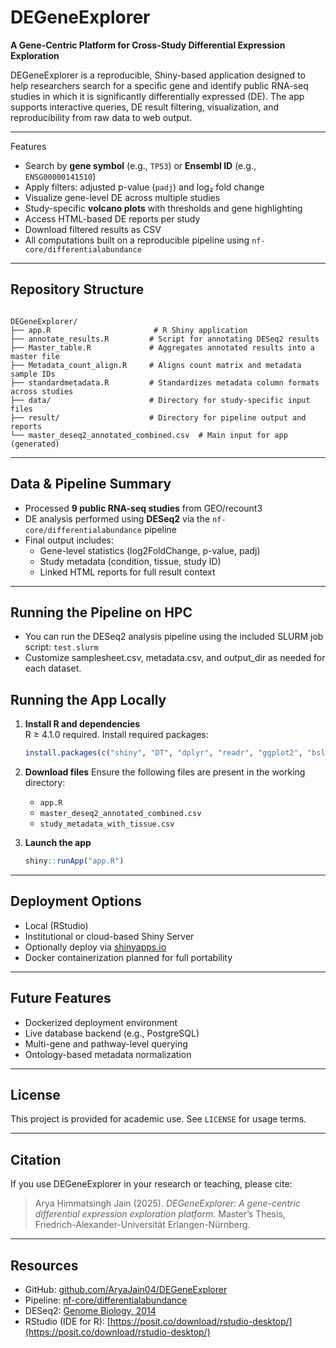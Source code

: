 # DEGeneExplorer

**A Gene-Centric Platform for Cross-Study Differential Expression Exploration**

DEGeneExplorer is a reproducible, Shiny-based application designed to help researchers search for a specific gene and identify public RNA-seq studies in which it is significantly differentially expressed (DE). The app supports interactive queries, DE result filtering, visualization, and reproducibility from raw data to web output.

---

Features

- Search by **gene symbol** (e.g., `TP53`) or **Ensembl ID** (e.g., `ENSG00000141510`)
- Apply filters: adjusted p-value (`padj`) and log₂ fold change
- Visualize gene-level DE across multiple studies
- Study-specific **volcano plots** with thresholds and gene highlighting
- Access HTML-based DE reports per study
- Download filtered results as CSV
- All computations built on a reproducible pipeline using `nf-core/differentialabundance`

---

## Repository Structure

```

DEGeneExplorer/
├── app.R                       # R Shiny application
├── annotate_results.R         # Script for annotating DESeq2 results
├── Master_table.R             # Aggregates annotated results into a master file
├── Metadata_count_align.R     # Aligns count matrix and metadata sample IDs
├── standardmetadata.R         # Standardizes metadata column formats across studies
├── data/                      # Directory for study-specific input files
├── result/                    # Directory for pipeline output and reports
└── master_deseq2_annotated_combined.csv  # Main input for app (generated)

````

---

## Data & Pipeline Summary

- Processed **9 public RNA-seq studies** from GEO/recount3
- DE analysis performed using **DESeq2** via the `nf-core/differentialabundance` pipeline
- Final output includes:
  - Gene-level statistics (log2FoldChange, p-value, padj)
  - Study metadata (condition, tissue, study ID)
  - Linked HTML reports for full result context

---

## Running the Pipeline on HPC

- You can run the DESeq2 analysis pipeline using the included SLURM job script: `test.slurm`
- Customize samplesheet.csv, metadata.csv, and output_dir as needed for each dataset.

## Running the App Locally

1. **Install R and dependencies**  
   R ≥ 4.1.0 required. Install required packages:

   ```r
   install.packages(c("shiny", "DT", "dplyr", "readr", "ggplot2", "bslib", "data.table"))
   ```

2. **Download files**
   Ensure the following files are present in the working directory:

   * `app.R`
   * `master_deseq2_annotated_combined.csv`
   * `study_metadata_with_tissue.csv`

3. **Launch the app**

   ```r
   shiny::runApp("app.R")
   ```

---

## Deployment Options

* Local (RStudio)
* Institutional or cloud-based Shiny Server
* Optionally deploy via [shinyapps.io](https://www.shinyapps.io/)
* Docker containerization planned for full portability

---

## Future Features

* Dockerized deployment environment
* Live database backend (e.g., PostgreSQL)
* Multi-gene and pathway-level querying
* Ontology-based metadata normalization

---

## License

This project is provided for academic use. See `LICENSE` for usage terms.

---

## Citation

If you use DEGeneExplorer in your research or teaching, please cite:

> Arya Himmatsingh Jain (2025). *DEGeneExplorer: A gene-centric differential expression exploration platform*. Master’s Thesis, Friedrich-Alexander-Universität Erlangen-Nürnberg.

---

## Resources

* GitHub: [github.com/AryaJain04/DEGeneExplorer](https://github.com/AryaJain04/DEGeneExplorer)
* Pipeline: [nf-core/differentialabundance](https://nf-co.re/differentialabundance)
* DESeq2: [Genome Biology, 2014](https://doi.org/10.1186/s13059-014-0550-8)
* RStudio (IDE for R): [https://posit.co/download/rstudio-desktop/](https://posit.co/download/rstudio-desktop/)





